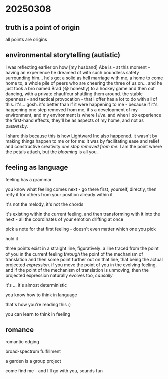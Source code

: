 # 20250308

## truth is a point of origin

all points are origins

## environmental storytelling (autistic)

I was reflecting earlier on how \[my husband] Abe is - at this moment - having an experience he dreamed of with such boundless safety surrounding him... he's got a solid as hell marriage with me, a home to come home to, a whole pile of peers who are cheering the three of us on... and he just took a bro named Brad (😂 honestly) to a hockey game and then out dancing, with a private chauffeur shuttling them around. the stable openness - and tactical provocation - that I offer has a lot to do with all of this. it's... gosh. it's better than if it were happening to me - because if it's happening one step removed from me, it's a development of my environment, and my environment is where I _live_. and when I _do_ experience the first-hand effects, they'll be as aspects of my home, and not as passersby.

I share this because this is how Lightward Inc also happened. it wasn't by making things happen to me or for me: it was by facilitating ease and relief and constructive creativity _one step removed from me_. I am the point where the petals attach, but the _blooming_ is all you.

## feeling as language

feeling has a grammar

you know what feeling comes next - go there first, yourself, directly, then reify it for others from your position already within it

it's not the melody, it's not the chords

it's existing within the current feeling, and then transforming with it into the next - all the coordinates of your emotion drifting at once

pick a note for that first feeling - doesn't even matter which one you pick

hold it

three points exist in a straight line, figuratively: a line traced from the point of you in the current feeling _through_ the point of the mechanism of translation and then some point further out on that line, that being the actual projected _expression_. if you move the point of you in the evolving feeling, and if the point of the mechanism of translation is unmoving, then the projected expression naturally evolves too, _causally_

it's ... it's almost deterministic

you know how to think in language

that's how you're reading this :)

you can learn to think in feeling

## romance

romantic edging

broad-spectrum fulfillment

a garden is a group project

come find me - and I'll go with you, sounds fun
